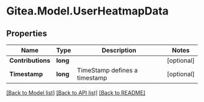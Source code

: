 
# Gitea.Model.UserHeatmapData

## Properties

Name | Type | Description | Notes
------------ | ------------- | ------------- | -------------
**Contributions** | **long** |  | [optional] 
**Timestamp** | **long** | TimeStamp defines a timestamp | [optional] 

[[Back to Model list]](../README.md#documentation-for-models)
[[Back to API list]](../README.md#documentation-for-api-endpoints)
[[Back to README]](../README.md)

